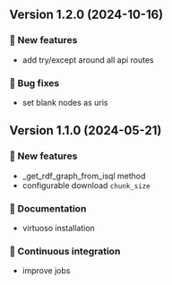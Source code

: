## Version 1.2.0 (2024-10-16)
### 🎉 New features

- add try/except around all api routes

### 👷 Bug fixes

- set blank nodes as uris

## Version 1.1.0 (2024-05-21)
### 🎉 New features

- _get_rdf_graph_from_isql method
- configurable download `chunk_size`

### 📝 Documentation

- virtuoso installation

### 🤖 Continuous integration

- improve jobs